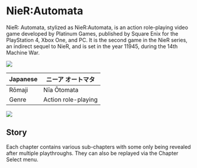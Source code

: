 # NieR:Automata
NieR: Automata, stylized as NieR:Automata, is an action role-playing video game developed by Platinum Games, published by Square Enix for the PlayStation 4, Xbox One, and PC. It is the second game in the NieR series, an indirect sequel to NieR, and is set in the year 11945, during the 14th Machine War. 

![](https://media4.giphy.com/media/l0Iye29H39h7qVbgY/giphy.gif)

| Japanese   |  ニーア オートマタ |
| ------------ | ------------ |
| Rōmaji  |  Nīa Ōtomata |
|  Genre | Action role-playing  |

![](https://external-content.duckduckgo.com/iu/?u=https%3A%2F%2Fsteamuserimages-a.akamaihd.net%2Fugc%2F930438178131738171%2F1295062F0E7D3323E76FECDCFE9D90E831C240C6%2F&f=1&nofb=1)

## Story
Each chapter contains various sub-chapters with some only being revealed after multiple playthroughs. They can also be replayed via the Chapter Select menu. 

